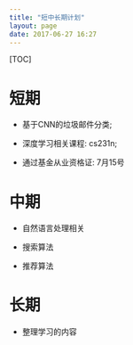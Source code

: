 ```yaml
---
title: "短中长期计划"
layout: page
date: 2017-06-27 16:27
---
```


[TOC]
# 短期
- 基于CNN的垃圾邮件分类;

- 深度学习相关课程: cs231n;

- 通过基金从业资格证: 7月15号


# 中期

- 自然语言处理相关

- 搜索算法

- 推荐算法



# 长期
- 整理学习的内容